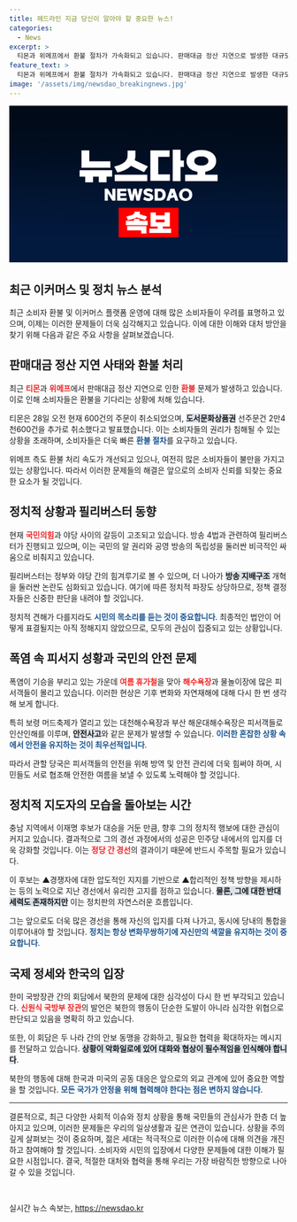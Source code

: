 ```yaml
---
title: 헤드라인 지금 당신이 알아야 할 중요한 뉴스!
categories:
  - News
excerpt: >
  티몬과 위메프에서 환불 절차가 가속화되고 있습니다. 판매대금 정산 지연으로 발생한 대규모 취소 건수는 2만9천여 건에 달하며, 피해자들은 환불을 기다리고 있습니다. 소비자들의 불만이 커지고 있는 이 상황은 과연 어떻게 마무리될까요?
feature_text: >
  티몬과 위메프에서 환불 절차가 가속화되고 있습니다. 판매대금 정산 지연으로 발생한 대규모 취소 건수는 2만9천여 건에 달하며, 피해자들은 환불을 기다리고 있습니다. 소비자들의 불만이 커지고 있는 이 상황은 과연 어떻게 마무리될까요?
image: '/assets/img/newsdao_breakingnews.jpg'
---
```


<p><img src="/assets/img/newsdao_breakingnews.jpg" alt="pcversion 속보" /></p>

<h2 data-ke-size="size26">최근 이커머스 및 정치 뉴스 분석</h2>

<p data-ke-size="size16">최근 소비자 환불 및 이커머스 플랫폼 운영에 대해 많은 소비자들이 우려를 표명하고 있으며, 이제는 이러한 문제들이 더욱 심각해지고 있습니다. 이에 대한 이해와 대처 방안을 찾기 위해 다음과 같은 주요 사항을 살펴보겠습니다.</p>

<h2 data-ke-size="size26">판매대금 정산 지연 사태와 환불 처리</h2>

<p data-ke-size="size16">최근 <b><span style="color: #ee2323;">티몬</span></b>과 <b><span style="color: #ee2323;">위메프</span></b>에서 판매대금 정산 지연으로 인한 <b><span style="color: #ee2323;">환불</span></b> 문제가 발생하고 있습니다. 이로 인해 소비자들은 환불을 기다리는 상황에 처해 있습니다.</p>

<p data-ke-size="size16">티몬은 28일 오전 현재 600건의 주문이 취소되었으며, <b><span style="background-color: #21538527;">도서문화상품권</span></b> 선주문건 2만4천600건을 추가로 취소했다고 발표했습니다. 이는 소비자들의 권리가 침해될 수 있는 상황을 초래하며, 소비자들은 더욱 빠른 <b><span style="color: #1a5490;">환불 절차</span></b>를 요구하고 있습니다.</p>

<p data-ke-size="size16">위메프 측도 환불 처리 속도가 개선되고 있으나, 여전히 많은 소비자들이 불만을 가지고 있는 상황입니다. 따라서 이러한 문제들의 해결은 앞으로의 소비자 신뢰를 되찾는 중요한 요소가 될 것입니다.</p>

<h2 data-ke-size="size26">정치적 상황과 필리버스터 동향</h2>

<p data-ke-size="size16">현재 <b><span style="color: #ee2323;">국민의힘</span></b>과 야당 사이의 갈등이 고조되고 있습니다. 방송 4법과 관련하여 필리버스터가 진행되고 있으며, 이는 국민의 알 권리와 공영 방송의 독립성을 둘러싼 비극적인 싸움으로 비춰지고 있습니다.</p>

<p data-ke-size="size16">필리버스터는 정부와 야당 간의 힘겨루기로 볼 수 있으며, 더 나아가 <b><span style="background-color: #21538527;">방송 지배구조</span></b> 개혁을 둘러싼 논란도 심화되고 있습니다. 여기에 따른 정치적 파장도 상당하므로, 정책 결정자들은 신중한 판단을 내려야 할 것입니다.</p>

<p data-ke-size="size16">정치적 견해가 다를지라도 <b><span style="color: #1a5490;">시민의 목소리를 듣는 것이 중요합니다</span></b>. 최종적인 법안이 어떻게 표결될지는 아직 정해지지 않았으므로, 모두의 관심이 집중되고 있는 상황입니다.</p>

<h2 data-ke-size="size26">폭염 속 피서지 성황과 국민의 안전 문제</h2>

<p data-ke-size="size16">폭염이 기승을 부리고 있는 가운데 <b><span style="color: #ee2323;">여름 휴가철</span></b>을 맞아 <b><span style="color: #ee2323;">해수욕장</span></b>과 물놀이장에 많은 피서객들이 몰리고 있습니다. 이러한 현상은 기후 변화와 자연재해에 대해 다시 한 번 생각해 보게 합니다.</p>

<p data-ke-size="size16">특히 보령 머드축제가 열리고 있는 대천해수욕장과 부산 해운대해수욕장은 피서객들로 인산인해를 이루며, <b><span style="background-color: #21538527;">안전사고</span></b>와 같은 문제가 발생할 수 있습니다. <b><span style="color: #1a5490;">이러한 혼잡한 상황 속에서 안전을 유지하는 것이 최우선적입니다</span></b>.</p>

<p data-ke-size="size16">따라서 관할 당국은 피서객들의 안전을 위해 방역 및 안전 관리에 더욱 힘써야 하며, 시민들도 서로 협조해 안전한 여름을 보낼 수 있도록 노력해야 할 것입니다.</p>

<h2 data-ke-size="size26">정치적 지도자의 모습을 돌아보는 시간</h2>

<p data-ke-size="size16">충남 지역에서 이재명 후보가 대승을 거둔 만큼, 향후 그의 정치적 행보에 대한 관심이 커지고 있습니다. 결과적으로 그의 경선 과정에서의 성공은 민주당 내에서의 입지를 더욱 강화할 것입니다. 이는 <b><span style="color: #ee2323;">정당 간 경선</span></b>의 결과이기 때문에 반드시 주목할 필요가 있습니다.</p>

<p data-ke-size="size16">이 후보는 ▲경쟁자에 대한 압도적인 지지를 기반으로 ▲합리적인 정책 방향을 제시하는 등의 노력으로 지난 경선에서 유리한 고지를 점하고 있습니다. <b><span style="background-color: #21538527;">물론, 그에 대한 반대 세력도 존재하지만</span></b> 이는 정치판의 자연스러운 흐름입니다.</p>

<p data-ke-size="size16">그는 앞으로도 더욱 많은 경선을 통해 자신의 입지를 다져 나가고, 동시에 당내의 통합을 이루어내야 할 것입니다. <b><span style="color: #1a5490;">정치는 항상 변화무쌍하기에 자신만의 색깔을 유지하는 것이 중요합니다</span></b>.</p>

<h2 data-ke-size="size26">국제 정세와 한국의 입장</h2>

<p data-ke-size="size16">한미 국방장관 간의 회담에서 북한의 문제에 대한 심각성이 다시 한 번 부각되고 있습니다. <b><span style="color: #ee2323;">신원식 국방부 장관</span></b>의 발언은 북한의 행동이 단순한 도발이 아니라 심각한 위협으로 판단되고 있음을 명확히 하고 있습니다.</p>

<p data-ke-size="size16">또한, 이 회담은 두 나라 간의 안보 동맹을 강화하고, 필요한 협력을 확대하자는 메시지를 전달하고 있습니다. <b><span style="background-color: #21538527;">상황이 악화일로에 있어 대화와 협상이 필수적임을 인식해야 합니다</span></b>.</p>

<p data-ke-size="size16">북한의 행동에 대해 한국과 미국의 공동 대응은 앞으로의 외교 관계에 있어 중요한 역할을 할 것입니다. <b><span style="color: #1a5490;">모든 국가가 안정을 위해 협력해야 한다는 점은 변하지 않습니다</span></b>.</p>

<hr>

<p data-ke-size="size16">결론적으로, 최근 다양한 사회적 이슈와 정치 상황을 통해 국민들의 관심사가 한층 더 높아지고 있으며, 이러한 문제들은 우리의 일상생활과 깊은 연관이 있습니다. 상황을 주의 깊게 살펴보는 것이 중요하며, 젊은 세대는 적극적으로 이러한 이슈에 대해 의견을 개진하고 참여해야 할 것입니다. 소비자와 시민의 입장에서 다양한 문제들에 대한 이해가 필요한 시점입니다. 결국, 적절한 대처와 협력을 통해 우리는 가장 바람직한 방향으로 나아갈 수 있을 것입니다.</p>

<p data-ke-size="size16">&nbsp;</p>
실시간 뉴스 속보는, <a href="https://newsdao.kr" rel="dofollow">https://newsdao.kr</a>



